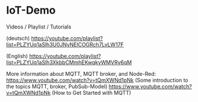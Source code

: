 # IoT-Demo

Videos / Playlist / Tutorials

(deutsch)
https://youtube.com/playlist?list=PLZYUq1aSlh3U0JNyNElCOGRch7LvLW17F

(English)
https://youtube.com/playlist?list=PLZYUq1aSlh3XkbbCMmhEKwqkyWMVRy6qM


More information about MQTT, MQTT broker, and Node-Red:
https://www.youtube.com/watch?v=tQmXWNd1pNk (Some introduction to the topics MQTT, broker, PubSub-Model)
https://www.youtube.com/watch?v=tQmXWNd1pNk (How to Get Started with MQTT)
